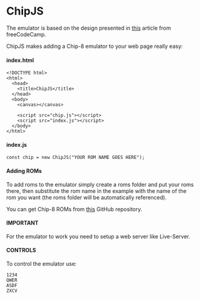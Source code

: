 # ChipJS
The emulator is based on the design presented in [this](https://www.freecodecamp.org/news/creating-your-very-own-chip-8-emulator/) article from freeCodeCamp.

ChipJS makes adding a Chip-8 emulator to your web page really easy:

#### index.html
```
<!DOCTYPE html>
<html>
  <head>
    <title>ChipJS</title>
  </head>
  <body>
    <canvas></canvas>

    <script src="chip.js"></script>
    <script src="index.js"></script>
  </body>
</html>
```

#### index.js
```
const chip = new ChipJS("YOUR ROM NAME GOES HERE");
```

#### Adding ROMs
To add roms to the emulator simply create a roms folder and put your roms there, then substitute the rom name in the example with the name of the rom you want (the roms folder will be automatically referenced).

You can get Chip-8 ROMs from [this](https://github.com/dmatlack/chip8/tree/master/roms) GitHub repository.

#### IMPORTANT
For the emulator to work you need to setup a web server like Live-Server.

#### CONTROLS
To control the emulator use:

```
1234
QWER
ASDF
ZXCV
```
